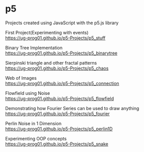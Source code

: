 # p5

Projects created using JavaScript with the p5.js library

First Project(Experimenting with events)  
https://ug-prog01.github.io/p5-Projects/p5_stuff  

Binary Tree Implementation  
https://ug-prog01.github.io/p5-Projects/p5_binarytree  

Sierpinski triangle and other fractal patterns  
https://ug-prog01.github.io/p5-Projects/p5_chaos  

Web of Images  
https://ug-prog01.github.io/p5-Projects/p5_connection  

Flowfield using Noise  
https://ug-prog01.github.io/p5-Projects/p5_flowfield  

Demonstrating how Fourier Series can be used to draw anything  
https://ug-prog01.github.io/p5-Projects/p5_fourier  

Perlin Noise in 1 Dimension  
https://ug-prog01.github.io/p5-Projects/p5_perlin1D  

Experimenting OOP concepts  
https://ug-prog01.github.io/p5-Projects/p5_snake  
